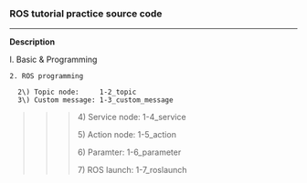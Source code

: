 ### ROS tutorial practice source code

---
**Description**

  I. Basic & Programming

    2. ROS programming

      2\) Topic node:     1-2_topic
      3\) Custom message: 1-3_custom_message
> > > 
> > > 4\) Service node:   1-4_service
> > > 
> > > 5\) Action node:    1-5_action
> > > 
> > > 6\) Paramter:       1-6_parameter
> > > 
> > > 7\) ROS launch:     1-7_roslaunch
